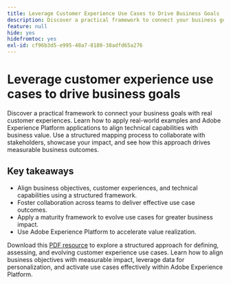 ```yaml
---
title: Leverage Customer Experience Use Cases to Drive Business Goals
description: Discover a practical framework to connect your business goals with real customer experiences. Use the included worksheets to strategize, refine, and apply use cases effectively within Adobe Experience Platform.
feature: null
hide: yes
hidefromtoc: yes
exl-id: cf96b3d5-e995-48a7-8180-38adfd65a276
---
```

# Leverage customer experience use cases to drive business goals

Discover a practical framework to connect your business goals with real customer experiences. Learn how to apply real-world examples and Adobe Experience Platform applications to align technical capabilities with business value. Use a structured mapping process to collaborate with stakeholders, showcase your impact, and see how this approach drives measurable business outcomes.

## Key takeaways

- Align business objectives, customer experiences, and technical capabilities using a structured framework.
- Foster collaboration across teams to deliver effective use case outcomes.
- Apply a maturity framework to evolve use cases for greater business impact.
- Use Adobe Experience Platform to accelerate value realization.

Download this [PDF resource](../assets/summit/20250110-summit-session-s651-leave-behind.pdf) to explore a structured approach for defining, assessing, and evolving customer experience use cases. Learn how to align business objectives with measurable impact, leverage data for personalization, and activate use cases effectively within Adobe Experience Platform.
